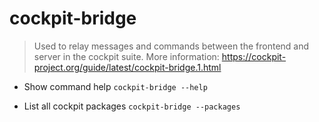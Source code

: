 # cockpit-bridge

> Used to relay messages and commands between the frontend and server in 
the cockpit suite.
> More information: <https://cockpit-project.org/guide/latest/cockpit-bridge.1.html>

- Show command help
`cockpit-bridge --help`

- List all cockpit packages
`cockpit-bridge --packages`
